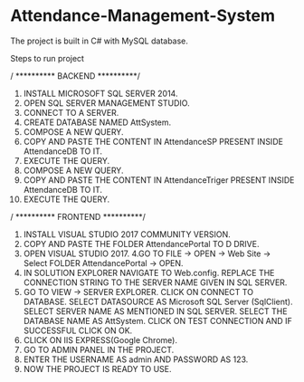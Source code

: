 # Attendance-Management-System
The project is built in C# with MySQL database.

Steps to run project

/ ********** BACKEND **********/
1. INSTALL MICROSOFT SQL SERVER 2014.
2. OPEN SQL SERVER MANAGEMENT STUDIO.
3. CONNECT TO A SERVER.
4. CREATE DATABASE NAMED AttSystem.
5. COMPOSE A NEW QUERY.
6. COPY AND PASTE THE CONTENT IN AttendanceSP PRESENT INSIDE AttendanceDB TO IT.
7. EXECUTE THE QUERY.
8. COMPOSE A NEW QUERY.
9. COPY AND PASTE THE CONTENT IN AttendanceTriger PRESENT INSIDE AttendanceDB TO IT.
10. EXECUTE THE QUERY.


/ ********** FRONTEND **********/
1. INSTALL VISUAL STUDIO 2017 COMMUNITY VERSION. 
2. COPY AND PASTE THE FOLDER AttendancePortal TO D DRIVE.
3. OPEN VISUAL STUDIO 2017. 
4.GO TO FILE -> OPEN -> Web Site -> Select FOLDER AttendancePortal -> OPEN.
5. IN SOLUTION EXPLORER NAVIGATE TO Web.config. REPLACE THE CONNECTION STRING TO THE SERVER NAME GIVEN IN SQL SERVER. 
6. GO TO VIEW -> SERVER EXPLORER. CLICK ON CONNECT TO DATABASE. SELECT DATASOURCE AS Microsoft SQL Server (SqlClient). SELECT SERVER NAME AS  MENTIONED IN SQL SERVER. SELECT THE DATABASE NAME AS AttSystem. CLICK ON TEST CONNECTION AND IF SUCCESSFUL CLICK ON OK.
7. CLICK ON IIS EXPRESS(Google Chrome).
8. GO TO ADMIN PANEL IN THE PROJECT.
9. ENTER THE USERNAME AS admin AND PASSWORD AS 123.
8. NOW THE PROJECT IS READY TO USE.
